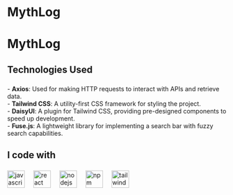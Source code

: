 # MythLog

# MythLog

<h2 align="left">Technologies Used</h2>

###

<p align="left">
  - <strong>Axios</strong>: Used for making HTTP requests to interact with APIs and retrieve data.<br>
  - <strong>Tailwind CSS</strong>: A utility-first CSS framework for styling the project.<br>
  - <strong>DaisyUI</strong>: A plugin for Tailwind CSS, providing pre-designed components to speed up development.<br>
  - <strong>Fuse.js</strong>: A lightweight library for implementing a search bar with fuzzy search capabilities.</p>

###

<h2 align="left">I code with</h2>

###

<div align="left">
  <img src="https://cdn.jsdelivr.net/gh/devicons/devicon/icons/javascript/javascript-original.svg" height="40" alt="javascript logo"  />
  <img width="12" />
  <img src="https://cdn.jsdelivr.net/gh/devicons/devicon/icons/react/react-original.svg" height="40" alt="react logo"  />
  <img width="12" />
  <img src="https://cdn.jsdelivr.net/gh/devicons/devicon/icons/nodejs/nodejs-original.svg" height="40" alt="nodejs logo"  />
  <img width="12" />
  <img src="https://cdn.jsdelivr.net/gh/devicons/devicon/icons/npm/npm-original-wordmark.svg" height="40" alt="npm logo"  />
  <img width="12" />
  <img src="https://cdn.jsdelivr.net/gh/devicons/devicon/icons/tailwindcss/tailwindcss-original-wordmark.svg" height="40" alt="tailwindcss logo"  />
</div>

###